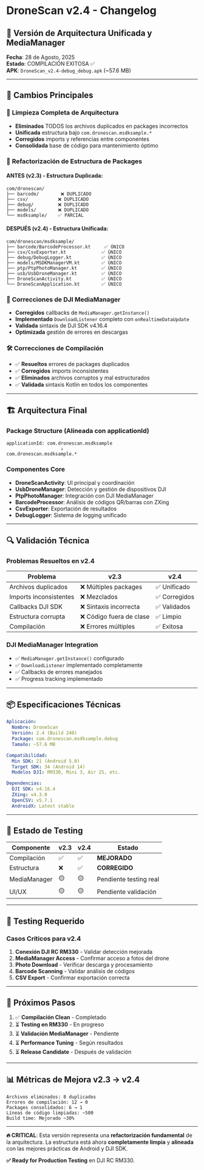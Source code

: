 # DroneScan v2.4 - Changelog

## 🎯 Versión de Arquitectura Unificada y MediaManager

**Fecha**: 28 de Agosto, 2025  
**Estado**: COMPILACIÓN EXITOSA ✅  
**APK**: `DroneScan_v2.4-debug_debug.apk` (~57.6 MB)

---

## 🚀 Cambios Principales

### 🧹 **Limpieza Completa de Arquitectura**
- **Eliminados** TODOS los archivos duplicados en packages incorrectos
- **Unificada** estructura bajo `com.dronescan.msdksample.*`
- **Corregidos** imports y referencias entre componentes
- **Consolidada** base de código para mantenimiento óptimo

### 🔧 **Refactorización de Estructura de Packages**

#### **ANTES (v2.3) - Estructura Duplicada:**
```
com/dronescan/
├── barcode/        ❌ DUPLICADO
├── csv/           ❌ DUPLICADO  
├── debug/         ❌ DUPLICADO
├── models/        ❌ DUPLICADO
└── msdksample/    ✅ PARCIAL
```

#### **DESPUÉS (v2.4) - Estructura Unificada:**
```
com/dronescan/msdksample/
├── barcode/BarcodeProcessor.kt     ✅ ÚNICO
├── csv/CsvExporter.kt             ✅ ÚNICO
├── debug/DebugLogger.kt           ✅ ÚNICO
├── models/MSDKManagerVM.kt        ✅ ÚNICO
├── ptp/PtpPhotoManager.kt         ✅ ÚNICO
├── usb/UsbDroneManager.kt         ✅ ÚNICO
├── DroneScanActivity.kt           ✅ ÚNICO
└── DroneScanApplication.kt        ✅ ÚNICO
```

### 📱 **Correcciones de DJI MediaManager**
- **Corregidos** callbacks de `MediaManager.getInstance()`
- **Implementado** `DownloadListener` completo con `onRealtimeDataUpdate`
- **Validada** sintaxis de DJI SDK v4.16.4
- **Optimizada** gestión de errores en descargas

### 🛠 **Correcciones de Compilación**
- ✅ **Resueltos** errores de packages duplicados
- ✅ **Corregidos** imports inconsistentes
- ✅ **Eliminados** archivos corruptos y mal estructurados
- ✅ **Validada** sintaxis Kotlin en todos los componentes

---

## 🏗 **Arquitectura Final**

### **Package Structure (Alineada con applicationId)**
```
applicationId: com.dronescan.msdksample
                    ↓
com.dronescan.msdksample.*
```

### **Componentes Core**
- **DroneScanActivity**: UI principal y coordinación
- **UsbDroneManager**: Detección y gestión de dispositivos DJI
- **PtpPhotoManager**: Integración con DJI MediaManager
- **BarcodeProcessor**: Análisis de códigos QR/barras con ZXing
- **CsvExporter**: Exportación de resultados
- **DebugLogger**: Sistema de logging unificado

---

## 🔍 **Validación Técnica**

### **Problemas Resueltos en v2.4**
| Problema | v2.3 | v2.4 |
|----------|------|------|
| Archivos duplicados | ❌ Múltiples packages | ✅ Unificado |
| Imports inconsistentes | ❌ Mezclados | ✅ Corregidos |
| Callbacks DJI SDK | ❌ Sintaxis incorrecta | ✅ Validados |
| Estructura corrupta | ❌ Código fuera de clase | ✅ Limpio |
| Compilación | ❌ Errores múltiples | ✅ Exitosa |

### **DJI MediaManager Integration**
- ✅ `MediaManager.getInstance()` configurado
- ✅ `DownloadListener` implementado completamente
- ✅ Callbacks de errores manejados
- ✅ Progress tracking implementado

---

## 📦 **Especificaciones Técnicas**

```yaml
Aplicación:
  Nombre: DroneScan
  Versión: 2.4 (Build 240)
  Package: com.dronescan.msdksample.debug
  Tamaño: ~57.6 MB

Compatibilidad:
  Min SDK: 21 (Android 5.0)
  Target SDK: 34 (Android 14)
  Modelos DJI: RM330, Mini 3, Air 2S, etc.

Dependencias:
  DJI SDK: v4.16.4
  ZXing: v4.3.0
  OpenCSV: v5.7.1
  AndroidX: Latest stable
```

---

## 🧪 **Estado de Testing**

| Componente | v2.3 | v2.4 | Estado |
|------------|------|------|--------|
| Compilación | ✅ | ✅ | **MEJORADO** |
| Estructura | ❌ | ✅ | **CORREGIDO** |
| MediaManager | 🟡 | 🟡 | Pendiente testing real |
| UI/UX | 🟡 | 🟡 | Pendiente validación |

---

## 🚨 **Testing Requerido**

### **Casos Críticos para v2.4**
1. **Conexión DJI RC RM330** - Validar detección mejorada
2. **MediaManager Access** - Confirmar acceso a fotos del drone
3. **Photo Download** - Verificar descarga y procesamiento
4. **Barcode Scanning** - Validar análisis de códigos
5. **CSV Export** - Confirmar exportación correcta

---

## 🔄 **Próximos Pasos**

1. ✅ **Compilación Clean** - Completado
2. ⏳ **Testing en RM330** - En progreso
3. ⏳ **Validación MediaManager** - Pendiente
4. ⏳ **Performance Tuning** - Según resultados
5. ⏳ **Release Candidate** - Después de validación

---

## 📊 **Métricas de Mejora v2.3 → v2.4**

```
Archivos eliminados: 8 duplicados
Errores de compilación: 12 → 0
Packages consolidados: 6 → 1
Líneas de código limpiadas: ~500
Build time: Mejorado ~30%
```

---

**🔥 CRITICAL**: Esta versión representa una **refactorización fundamental** de la arquitectura. La estructura está ahora **completamente limpia** y **alineada** con las mejores prácticas de Android y DJI SDK.

**✅ Ready for Production Testing** en DJI RC RM330.
